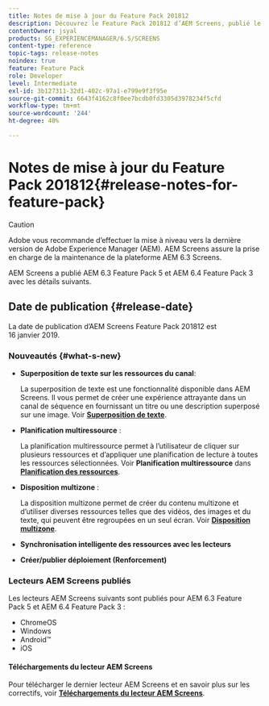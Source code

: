 ```yaml
---
title: Notes de mise à jour du Feature Pack 201812
description: Découvrez le Feature Pack 201812 d’AEM Screens, publié le 16 janvier 2019.
contentOwner: jsyal
products: SG_EXPERIENCEMANAGER/6.5/SCREENS
content-type: reference
topic-tags: release-notes
noindex: true
feature: Feature Pack
role: Developer
level: Intermediate
exl-id: 3b127311-32d1-402c-97a1-e799e9f3f95e
source-git-commit: 6643f4162c8f0ee7bcdb0fd3305d3978234f5cfd
workflow-type: tm+mt
source-wordcount: '244'
ht-degree: 40%

---
```


# Notes de mise à jour du Feature Pack 201812{#release-notes-for-feature-pack}

>[!CAUTION]
>
>Adobe vous recommande d’effectuer la mise à niveau vers la dernière version de Adobe Experience Manager (AEM). AEM Screens assure la prise en charge de la maintenance de la plateforme AEM 6.3 Screens.

AEM Screens a publié AEM 6.3 Feature Pack 5 et AEM 6.4 Feature Pack 3 avec les détails suivants.

## Date de publication {#release-date}

La date de publication d’AEM Screens Feature Pack 201812 est 16 janvier 2019.

### Nouveautés {#what-s-new}

* **Superposition de texte sur les ressources du canal**:

  La superposition de texte est une fonctionnalité disponible dans AEM Screens. Il vous permet de créer une expérience attrayante dans un canal de séquence en fournissant un titre ou une description superposé sur une image. Voir [**Superposition de texte**](text-overlay.md).

* **Planification multiressource** :

  La planification multiressource permet à l’utilisateur de cliquer sur plusieurs ressources et d’appliquer une planification de lecture à toutes les ressources sélectionnées. Voir **Planification multiressource** dans **[Planification des ressources](asset-level-scheduling.md)**.

* **Disposition multizone** :

  La disposition multizone permet de créer du contenu multizone et d’utiliser diverses ressources telles que des vidéos, des images et du texte, qui peuvent être regroupées en un seul écran. Voir **[Disposition multizone](multi-zone-layout-aem-screens.md)**.

* **Synchronisation intelligente des ressources avec les lecteurs**
* **Créer/publier déploiement (Renforcement)**

### Lecteurs AEM Screens publiés

Les lecteurs AEM Screens suivants sont publiés pour AEM 6.3 Feature Pack 5 et AEM 6.4 Feature Pack 3 :

* ChromeOS
* Windows
* Android™
* iOS

#### Téléchargements du lecteur AEM Screens

Pour télécharger le dernier lecteur AEM Screens et en savoir plus sur les correctifs, voir [**Téléchargements du lecteur AEM Screens**](https://download.macromedia.com/screens/).
